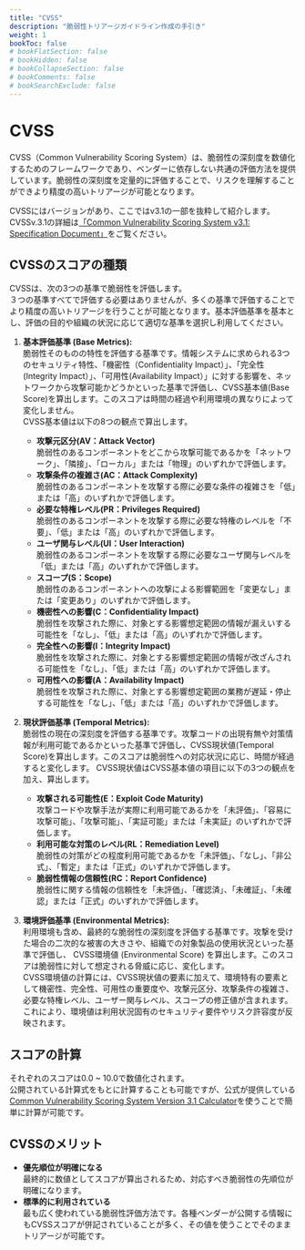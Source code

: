 ```yaml
---
title: "CVSS"
description: "脆弱性トリアージガイドライン作成の手引き"
weight: 1
bookToc: false
# bookFlatSection: false
# bookHidden: false
# bookCollapseSection: false
# bookComments: false
# bookSearchExclude: false
---
```

# CVSS
CVSS（Common Vulnerability Scoring System）は、脆弱性の深刻度を数値化するためのフレームワークであり、ベンダーに依存しない共通の評価方法を提供しています。脆弱性の深刻度を定量的に評価することで、リスクを理解することができより精度の高いトリアージが可能となります。  

CVSSにはバージョンがあり、ここではv3.1の一部を抜粋して紹介します。CVSSv.3.1の詳細は[「Common Vulnerability Scoring System v3.1: Specification Document」](https://www.first.org/cvss/v3.1/specification-document)をご覧ください。

## CVSSのスコアの種類
CVSSは、次の3つの基準で脆弱性を評価します。  
３つの基準すべてで評価する必要はありませんが、多くの基準で評価することでより精度の高いトリアージを行うことが可能となります。基本評価基準を基本とし、評価の目的や組織の状況に応じて適切な基準を選択し利用してください。

1. **基本評価基準 (Base Metrics):**  
脆弱性そのものの特性を評価する基準です。情報システムに求められる3つのセキュリティ特性、「機密性（Confidentiality Impact）」、「完全性(Integrity Impact）」、「可用性(Availability Impact）」に対する影響を、ネットワークから攻撃可能かどうかといった基準で評価し、CVSS基本値(Base Score)を算出します。このスコアは時間の経過や利用環境の異なりによって変化しません。  
CVSS基本値は以下の8つの観点で算出します。
    * **攻撃元区分(AV：Attack Vector)**  
脆弱性のあるコンポーネントをどこから攻撃可能であるかを「ネットワーク」、「隣接」、「ローカル」または「物理」のいずれかで評価します。
    * **攻撃条件の複雑さ(AC：Attack Complexity)**  
    脆弱性のあるコンポーネントを攻撃する際に必要な条件の複雑さを「低」または「高」のいずれかで評価します。
    * **必要な特権レベル(PR：Privileges Required)**  
    脆弱性のあるコンポーネントを攻撃する際に必要な特権のレベルを「不要」、「低」または「高」のいずれかで評価します。
    * **ユーザ関与レベル(UI：User Interaction)**  
    脆弱性のあるコンポーネントを攻撃する際に必要なユーザ関与レベルを「低」または「高」のいずれかで評価します。
    * **スコープ(S：Scope)**  
    脆弱性のあるコンポーネントへの攻撃による影響範囲を「変更なし」または「変更あり」のいずれかで評価します。
    * **機密性への影響(C：Confidentiality Impact)**  
    脆弱性を攻撃された際に、対象とする影響想定範囲の情報が漏えいする可能性を「なし」、「低」または「高」のいずれかで評価します。
    * **完全性への影響(I：Integrity Impact)**  
    脆弱性を攻撃された際に、対象とする影響想定範囲の情報が改ざんされる可能性を「なし」、「低」または「高」のいずれかで評価します。
    * **可用性への影響(A：Availability Impact)**  
    脆弱性を攻撃された際に、対象とする影響想定範囲の業務が遅延・停止する可能性を「なし」、「低」または「高」のいずれかで評価します。

2. **現状評価基準 (Temporal Metrics):**  
脆弱性の現在の深刻度を評価する基準です。攻撃コードの出現有無や対策情報が利用可能であるかといった基準で評価し、CVSS現状値(Temporal Score)を算出します。このスコアは脆弱性への対応状況に応じ、時間が経過すると変化します。
CVSS現状値はCVSS基本値の項目に以下の3つの観点を加え、算出します。
    * **攻撃される可能性(E：Exploit Code Maturity)**  
    攻撃コードや攻撃手法が実際に利用可能であるかを「未評価」、「容易に攻撃可能」、「攻撃可能」、「実証可能」または「未実証」のいずれかで評価します。
    * **利用可能な対策のレベル(RL：Remediation Level)**  
    脆弱性の対策がどの程度利用可能であるかを「未評価」、「なし」、「非公式」、「暫定」または「正式」のいずれかで評価します。
    * **脆弱性情報の信頼性(RC：Report Confidence)**  
    脆弱性に関する情報の信頼性を「未評価」、「確認済」、「未確証」、「未確認」または「正式」のいずれかで評価します。

3. **環境評価基準 (Environmental Metrics):**  
利用環境も含め、最終的な脆弱性の深刻度を評価する基準です。攻撃を受けた場合の二次的な被害の大きさや、組織での対象製品の使用状況といった基準で評価し、 CVSS環境値 (Environmental Score) を算出します。このスコアは脆弱性に対して想定される脅威に応じ、変化します。  
CVSS環境値の計算には、CVSS現状値の要素に加えて、環境特有の要素として機密性、完全性、可用性の重要度や、攻撃元区分、攻撃条件の複雑さ、必要な特権レベル、ユーザー関与レベル、スコープの修正値が含まれます。これにより、環境値は利用状況固有のセキュリティ要件やリスク許容度が反映されます。


## スコアの計算
それぞれのスコアは0.0 ~ 10.0で数値化されます。  
公開されている計算式をもとに計算することも可能ですが、公式が提供している[Common Vulnerability Scoring System Version 3.1 Calculator](https://www.first.org/cvss/calculator/3.1)を使うことで簡単に計算が可能です。

## CVSSのメリット
* **優先順位が明確になる**  
最終的に数値としてスコアが算出されるため、対応すべき脆弱性の先順位が明確になります。
* **標準的に利用されている**  
最も広く使われている脆弱性評価方法です。各種ベンダーが公開する情報にもCVSSスコアが併記されていることが多く、その値を使うことでそのままトリアージが可能です。